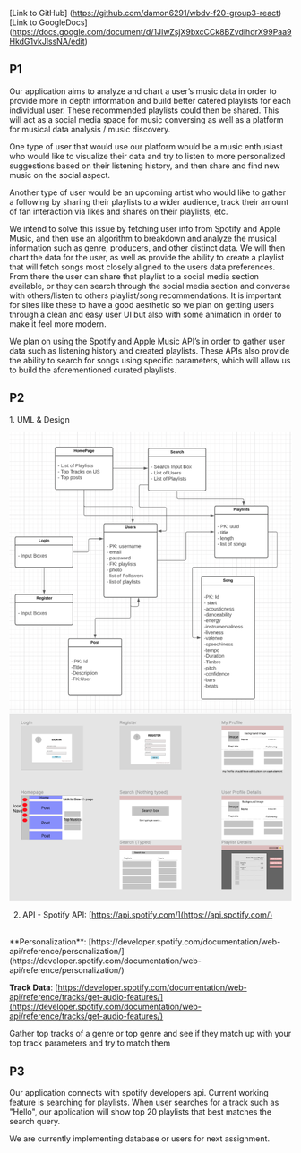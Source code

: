 [Link to GitHub]
(https://github.com/damon6291/wbdv-f20-group3-react)
</br>
[Link to GoogleDocs]
(https://docs.google.com/document/d/1JIwZsjX9bxcCCk8BZvdihdrX99Paa9HkdG1vkJlssNA/edit)

<h2>P1</h2>
Our application aims to analyze and chart a user’s music data in order to provide more in depth information and build better catered playlists for each individual user. These recommended playlists could then be shared. This will act as a social media space for music conversing as well as a platform for musical data analysis / music discovery.

One type of user that would use our platform would be a music enthusiast who would like to visualize their data and try to listen to more personalized suggestions based on their listening history, and then share and find new music on the social aspect.

Another type of user would be an upcoming artist who would like to gather a following by sharing their playlists to a wider audience, track their amount of fan interaction via likes and shares on their playlists, etc.

We intend to solve this issue by fetching user info from Spotify and Apple Music, and then use an algorithm to breakdown and analyze the musical information such as genre, producers, and other distinct data. We will then chart the data for the user, as well as provide the ability to create a playlist that will fetch songs most closely aligned to the users data preferences. From there the user can share that playlist to a social media section available, or they can search through the social media section and converse with others/listen to others playlist/song recommendations. It is important for sites like these to have a good aesthetic so we plan on getting users through a clean and easy user UI but also with some animation in order to make it feel more modern.

We plan on using the Spotify and Apple Music API’s in order to gather user data such as listening history and created playlists. These APIs also provide the ability to search for songs using specific parameters, which will allow us to build the aforementioned curated playlists.

<h2>P2</h2>
1. UML & Design

![alt text](./readmePicture/uml.png 'uml')
![alt text](./readmePicture/design.png 'design')
</br>

2. API - Spotify API: [https://api.spotify.com/](https://api.spotify.com/)

</br>
**Personalization**: 
[https://developer.spotify.com/documentation/web-api/reference/personalization/](https://developer.spotify.com/documentation/web-api/reference/personalization/)

**Track Data**: [https://developer.spotify.com/documentation/web-api/reference/tracks/get-audio-features/](https://developer.spotify.com/documentation/web-api/reference/tracks/get-audio-features/)

Gather top tracks of a genre or top genre and see if they match up with your top track parameters and try to match them

<h2>P3</h2>

Our application connects with spotify developers api. Current working feature is searching for playlists. When user searches for a track such as "Hello", our application will show top 20 playlists that best matches the search query.

We are currently implementing database or users for next assignment.
